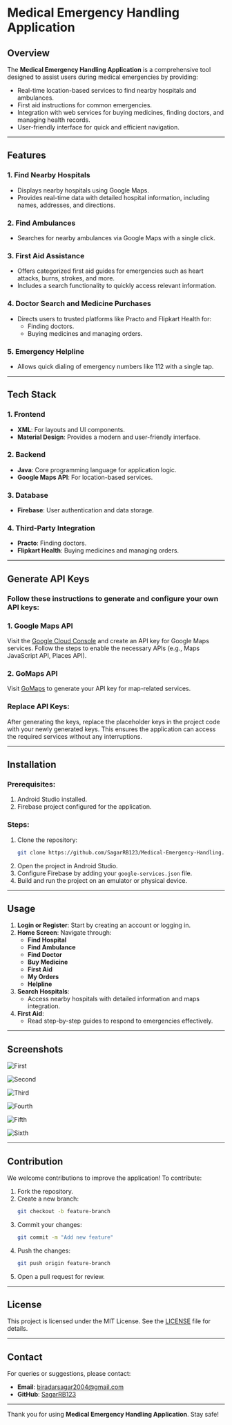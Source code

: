 # Medical Emergency Handling Application

## Overview
The **Medical Emergency Handling Application** is a comprehensive tool designed to assist users during medical emergencies by providing:
- Real-time location-based services to find nearby hospitals and ambulances.
- First aid instructions for common emergencies.
- Integration with web services for buying medicines, finding doctors, and managing health records.
- User-friendly interface for quick and efficient navigation.

---

## Features
### 1. **Find Nearby Hospitals**
- Displays nearby hospitals using Google Maps.
- Provides real-time data with detailed hospital information, including names, addresses, and directions.

### 2. **Find Ambulances**
- Searches for nearby ambulances via Google Maps with a single click.

### 3. **First Aid Assistance**
- Offers categorized first aid guides for emergencies such as heart attacks, burns, strokes, and more.
- Includes a search functionality to quickly access relevant information.

### 4. **Doctor Search and Medicine Purchases**
- Directs users to trusted platforms like Practo and Flipkart Health for:
  - Finding doctors.
  - Buying medicines and managing orders.

### 5. **Emergency Helpline**
- Allows quick dialing of emergency numbers like 112 with a single tap.

---

## Tech Stack
### 1. **Frontend**
- **XML**: For layouts and UI components.
- **Material Design**: Provides a modern and user-friendly interface.

### 2. **Backend**
- **Java**: Core programming language for application logic.
- **Google Maps API**: For location-based services.

### 3. **Database**
- **Firebase**: User authentication and data storage.

### 4. **Third-Party Integration**
- **Practo**: Finding doctors.
- **Flipkart Health**: Buying medicines and managing orders.

---

## Generate API Keys
### Follow these instructions to generate and configure your own API keys:

### 1. **Google Maps API**
Visit the [Google Cloud Console](https://console.cloud.google.com/) and create an API key for Google Maps services. Follow the steps to enable the necessary APIs (e.g., Maps JavaScript API, Places API).

### 2. **GoMaps API**
Visit [GoMaps](https://maps.gomaps.pro/) to generate your API key for map-related services.

### Replace API Keys:
After generating the keys, replace the placeholder keys in the project code with your newly generated keys. This ensures the application can access the required services without any interruptions.

---

## Installation
### Prerequisites:
1. Android Studio installed.
2. Firebase project configured for the application.

### Steps:
1. Clone the repository:
   ```bash
   git clone https://github.com/SagarRB123/Medical-Emergency-Handling.git
   ```
2. Open the project in Android Studio.
3. Configure Firebase by adding your `google-services.json` file.
4. Build and run the project on an emulator or physical device.

---

## Usage
1. **Login or Register**: Start by creating an account or logging in.
2. **Home Screen**: Navigate through:
   - **Find Hospital**
   - **Find Ambulance**
   - **Find Doctor**
   - **Buy Medicine**
   - **First Aid**
   - **My Orders**
   - **Helpline**
3. **Search Hospitals**:
   - Access nearby hospitals with detailed information and maps integration.
4. **First Aid**:
   - Read step-by-step guides to respond to emergencies effectively.

---

## Screenshots

  ![First](https://github.com/SagarRB123/Medical-Emergency-Handling/blob/main/Page1.png?raw=true)

  ![Second](https://github.com/SagarRB123/Medical-Emergency-Handling/blob/main/Page2.png?raw=true)

  ![Third](https://github.com/SagarRB123/Medical-Emergency-Handling/blob/main/Gray%20Simple%20Shapes%20Blank%20A4%20Document%20Landscape.gif?raw=true)

  ![Fourth](https://github.com/SagarRB123/Medical-Emergency-Handling/blob/main/Page4.png?raw=true)

  ![Fifth](https://github.com/SagarRB123/Medical-Emergency-Handling/blob/main/Page5.png?raw=true)

  ![Sixth](https://github.com/SagarRB123/Medical-Emergency-Handling/blob/main/Page6.png?raw=true)

---

## Contribution
We welcome contributions to improve the application! To contribute:
1. Fork the repository.
2. Create a new branch:
   ```bash
   git checkout -b feature-branch
   ```
3. Commit your changes:
   ```bash
   git commit -m "Add new feature"
   ```
4. Push the changes:
   ```bash
   git push origin feature-branch
   ```
5. Open a pull request for review.

---

## License
This project is licensed under the MIT License. See the [LICENSE](LICENSE) file for details.

---

## Contact
For queries or suggestions, please contact:
- **Email**: biradarsagar2004@gmail.com
- **GitHub**: [SagarRB123](https://github.com/SagarRB123)

---

Thank you for using **Medical Emergency Handling Application**. Stay safe!
